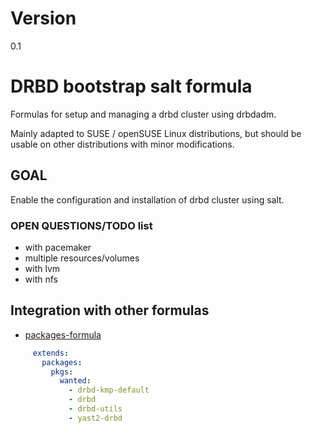 # Version
0.1

# DRBD bootstrap salt formula

Formulas for setup and managing a drbd cluster using drbdadm.

Mainly adapted to SUSE / openSUSE Linux distributions, but should be
usable on other distributions with minor modifications.

## GOAL

Enable the configuration and installation of drbd cluster using salt.

### OPEN QUESTIONS/TODO list

 * with pacemaker
 * multiple resources/volumes
 * with lvm
 * with nfs

## Integration with other formulas

* [packages-formula](https://github.com/saltstack-formulas/packages-formula>)
     
``` yaml     
     extends:
       packages:
         pkgs:
           wanted:
             - drbd-kmp-default
             - drbd
             - drbd-utils
             - yast2-drbd
```
